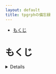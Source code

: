 ```yaml
---
layout: default
title: tpgrphの備忘録
---
```


<!-- TOC -->

- [もくじ](#もくじ)

<!-- /TOC -->

# もくじ
<details>

[LaTeXトラブル録](https://tpgrph.github.io/aboutlatex)

[Github pages]()

</details>